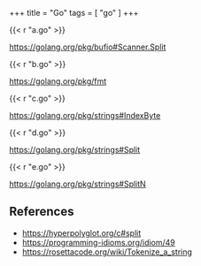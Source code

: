 +++
title = "Go"
tags = [ "go" ]
+++

{{< r "a.go" >}}

<https://golang.org/pkg/bufio#Scanner.Split>

{{< r "b.go" >}}

<https://golang.org/pkg/fmt>

{{< r "c.go" >}}

<https://golang.org/pkg/strings#IndexByte>

{{< r "d.go" >}}

<https://golang.org/pkg/strings#Split>

{{< r "e.go" >}}

<https://golang.org/pkg/strings#SplitN>

## References

- <https://hyperpolyglot.org/c#split>
- <https://programming-idioms.org/idiom/49>
- <https://rosettacode.org/wiki/Tokenize_a_string>
